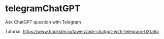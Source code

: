 # telegramChatGPT
Ask ChatGPT question with Telegram

Tutorial: https://www.hackster.io/faweiz/ask-chatgpt-with-telegram-021a9a